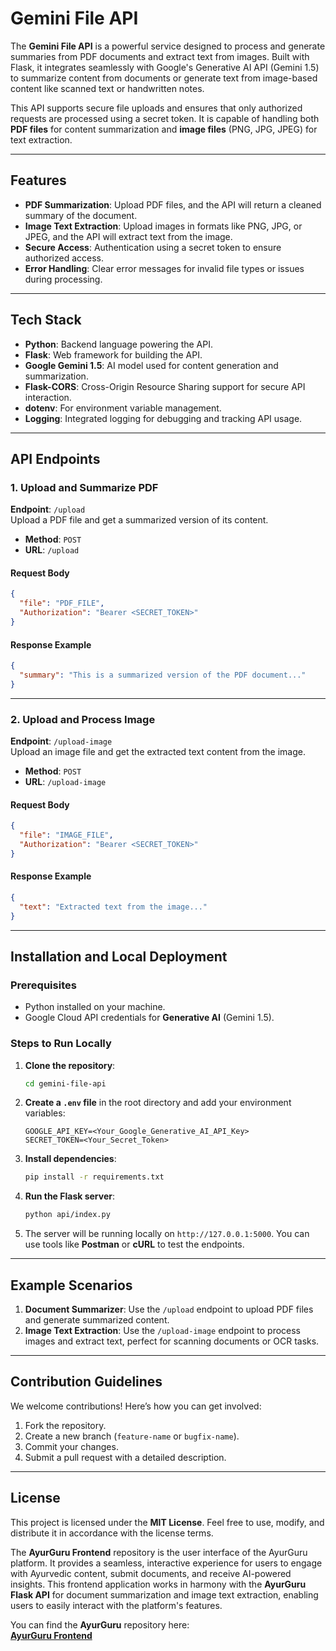 # Gemini File API

The **Gemini File API** is a powerful service designed to process and generate summaries from PDF documents and extract text from images. Built with Flask, it integrates seamlessly with Google's Generative AI API (Gemini 1.5) to summarize content from documents or generate text from image-based content like scanned text or handwritten notes.

This API supports secure file uploads and ensures that only authorized requests are processed using a secret token. It is capable of handling both **PDF files** for content summarization and **image files** (PNG, JPG, JPEG) for text extraction.

---

## Features

- **PDF Summarization**: Upload PDF files, and the API will return a cleaned summary of the document.
- **Image Text Extraction**: Upload images in formats like PNG, JPG, or JPEG, and the API will extract text from the image.
- **Secure Access**: Authentication using a secret token to ensure authorized access.
- **Error Handling**: Clear error messages for invalid file types or issues during processing.

---

## Tech Stack

- **Python**: Backend language powering the API.
- **Flask**: Web framework for building the API.
- **Google Gemini 1.5**: AI model used for content generation and summarization.
- **Flask-CORS**: Cross-Origin Resource Sharing support for secure API interaction.
- **dotenv**: For environment variable management.
- **Logging**: Integrated logging for debugging and tracking API usage.

---

## API Endpoints

### 1. **Upload and Summarize PDF**
**Endpoint**: `/upload`  
Upload a PDF file and get a summarized version of its content.

- **Method**: `POST`
- **URL**: `/upload`
  
#### Request Body
```json
{
  "file": "PDF_FILE",
  "Authorization": "Bearer <SECRET_TOKEN>"
}
```

#### Response Example
```json
{
  "summary": "This is a summarized version of the PDF document..."
}
```

---

### 2. **Upload and Process Image**
**Endpoint**: `/upload-image`  
Upload an image file and get the extracted text content from the image.

- **Method**: `POST`
- **URL**: `/upload-image`

#### Request Body
```json
{
  "file": "IMAGE_FILE",
  "Authorization": "Bearer <SECRET_TOKEN>"
}
```

#### Response Example
```json
{
  "text": "Extracted text from the image..."
}
```

---

## Installation and Local Deployment

### Prerequisites

- Python installed on your machine.
- Google Cloud API credentials for **Generative AI** (Gemini 1.5).

### Steps to Run Locally

1. **Clone the repository**:
   ```bash
   cd gemini-file-api
   ```

2. **Create a `.env` file** in the root directory and add your environment variables:
   ```env
   GOOGLE_API_KEY=<Your_Google_Generative_AI_API_Key>
   SECRET_TOKEN=<Your_Secret_Token>
   ```

3. **Install dependencies**:
   ```bash
   pip install -r requirements.txt
   ```

4. **Run the Flask server**:
   ```bash
   python api/index.py
   ```

5. The server will be running locally on `http://127.0.0.1:5000`. You can use tools like **Postman** or **cURL** to test the endpoints.

---

## Example Scenarios

1. **Document Summarizer**: Use the `/upload` endpoint to upload PDF files and generate summarized content.
2. **Image Text Extraction**: Use the `/upload-image` endpoint to process images and extract text, perfect for scanning documents or OCR tasks.

---

## Contribution Guidelines

We welcome contributions! Here’s how you can get involved:
1. Fork the repository.
2. Create a new branch (`feature-name` or `bugfix-name`).
3. Commit your changes.
4. Submit a pull request with a detailed description.

---

## License

This project is licensed under the **MIT License**. Feel free to use, modify, and distribute it in accordance with the license terms.


The **AyurGuru Frontend** repository is the user interface of the AyurGuru platform. It provides a seamless, interactive experience for users to engage with Ayurvedic content, submit documents, and receive AI-powered insights. This frontend application works in harmony with the **AyurGuru Flask API** for document summarization and image text extraction, enabling users to easily interact with the platform's features.

You can find the **AyurGuru** repository here:  
[**AyurGuru Frontend**](https://github.com/abhaydixit07/ayurguru-frontend)
